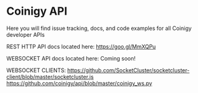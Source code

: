 # Coinigy API

Here you will find issue tracking, docs, and code examples for all Coinigy developer APIs



REST HTTP API docs located here: https://goo.gl/MmXQPu

WEBSOCKET API docs located here: Coming soon!

WEBSOCKET CLIENTS:
https://github.com/SocketCluster/socketcluster-client/blob/master/socketcluster.js
https://github.com/coinigy/api/blob/master/coinigy_ws.py
